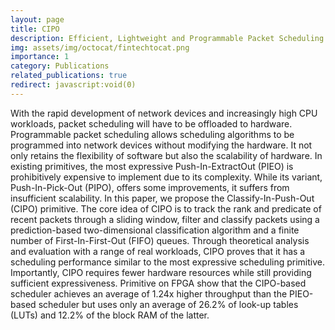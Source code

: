 ```yaml
---
layout: page
title: CIPO
description: Efficient, Lightweight and Programmable Packet Scheduling
img: assets/img/octocat/fintechtocat.png
importance: 1
category: Publications
related_publications: true
redirect: javascript:void(0)
---
```


With the rapid development of network devices and increasingly high CPU workloads, packet scheduling will have to be offloaded to hardware. Programmable packet scheduling allows scheduling algorithms to be programmed into network devices without modifying the hardware. It not only retains the flexibility of software but also the scalability of hardware. In existing primitives, the most expressive Push-In-ExtractOut (PIEO) is prohibitively expensive to implement due to its complexity. While its variant, Push-In-Pick-Out (PIPO), offers some improvements, it suffers from insufficient scalability. In this paper, we propose the Classify-In-Push-Out (CIPO) primitive. The core idea of CIPO is to track the rank and predicate of recent packets through a sliding window, filter and classify packets using a prediction-based two-dimensional classification algorithm and a finite number of First-In-First-Out (FIFO) queues. Through theoretical analysis and evaluation with a range of real workloads, CIPO proves that it has a scheduling performance similar to the most expressive scheduling primitive. Importantly, CIPO requires fewer hardware resources while still providing sufficient expressiveness. Primitive on FPGA show that the CIPO-based scheduler achieves an average of 1.24x higher throughput than the PIEO-based scheduler but uses only an average of 26.2% of look-up tables (LUTs) and 12.2% of the block RAM of the latter. 